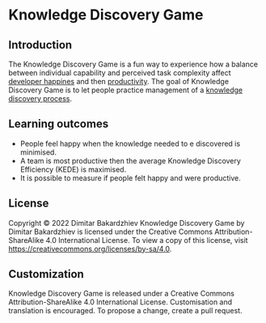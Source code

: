 # Knowledge Discovery Game

## Introduction

The Knowledge Discovery Game is a fun way to experience how a balance between individual capability and perceived task complexity affect [developer happines](https://docs.kedehub.io/kede/kede-on-developer-happiness.html) and then [productivity](https://docs.kedehub.io/kede/kede-productivity.html). 
The goal of Knowledge Discovery Game is to let people practice management of a [knowledge discovery process](https://docs.kedehub.io/kede/what-is-kede-derivation.html#knowledge-discovery-process).


## Learning outcomes

- People feel happy when the knowledge needed to e discovered is minimised.
- A team is most productive then the average Knowledge Discovery Efficiency (KEDE) is maximised.
- It is possible to measure if people felt happy and were productive.

## License

Copyright © 2022 Dimitar Bakardzhiev 
Knowledge Discovery Game by Dimitar Bakardzhiev is licensed under the Creative Commons Attribution-ShareAlike 4.0 International License. To view a copy of this license, visit https://creativecommons.org/licenses/by-sa/4.0.


## Customization

Knowledge Discovery Game is released under a Creative Commons Attribution-ShareAlike 4.0 International License.
Customisation and translation is encouraged. To propose a change, create a pull request.
